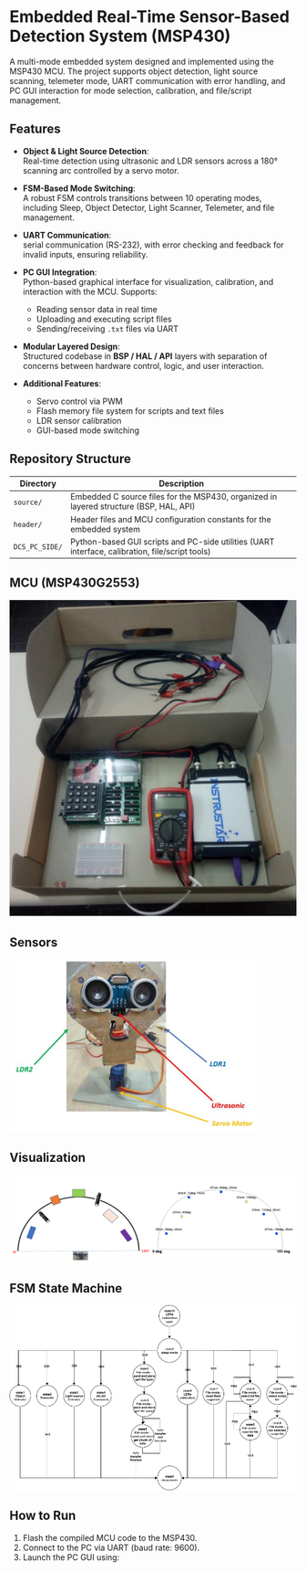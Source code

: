 # Embedded Real-Time Sensor-Based Detection System (MSP430)

A multi-mode embedded system designed and implemented using the MSP430 MCU. The project supports object detection, light source scanning, telemeter mode, UART communication with error handling, and PC GUI interaction for mode selection, calibration, and file/script management.

##  Features

- **Object & Light Source Detection**:  
  Real-time detection using ultrasonic and LDR sensors across a 180° scanning arc controlled by a servo motor.

- **FSM-Based Mode Switching**:  
  A robust FSM controls transitions between 10 operating modes, including Sleep, Object Detector, Light Scanner, Telemeter, and file management.

- **UART Communication**:  
  serial communication (RS-232), with error checking and feedback for invalid inputs, ensuring reliability.

- **PC GUI Integration**:  
  Python-based graphical interface for visualization, calibration, and interaction with the MCU. Supports:
  - Reading sensor data in real time
  - Uploading and executing script files
  - Sending/receiving `.txt` files via UART

- **Modular Layered Design**:  
  Structured codebase in **BSP / HAL / API** layers with separation of concerns between hardware control, logic, and user interaction.

- **Additional Features**:
  - Servo control via PWM
  - Flash memory file system for scripts and text files
  - LDR sensor calibration
  - GUI-based mode switching

## Repository Structure

| Directory        | Description                                      |
|------------------|--------------------------------------------------|
| `source/`          | Embedded C source files for the MSP430, organized in layered structure (BSP, HAL, API)            |
| `header/`          | Header files and MCU configuration constants for the embedded system                              |
| `DCS_PC_SIDE/`     | Python-based GUI scripts and PC-side utilities (UART interface, calibration, file/script tools)   |


## MCU (MSP430G2553)
![MCU Pinout](MSP430g2553.png)

## Sensors
![FSM Diagram](Hardware.png)

## Visualization
![FSM Diagram](Visualization.png)

## FSM State Machine
![FSM Diagram](FSM.jpg)

## How to Run

1. Flash the compiled MCU code to the MSP430.
2. Connect to the PC via UART (baud rate: 9600).
3. Launch the PC GUI using:
